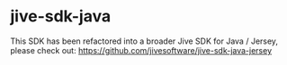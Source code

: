 jive-sdk-java
=============

This SDK has been refactored into a broader Jive SDK for Java / Jersey, please check out:
https://github.com/jivesoftware/jive-sdk-java-jersey
